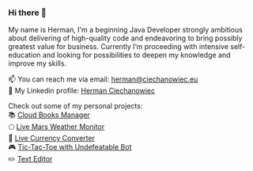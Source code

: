 ### Hi there 👋

My name is Herman, I'm a beginning Java Developer strongly ambitious about delivering of high-quality code and endeavoring to bring possibly greatest value for business. 
Currently I’m proceeding with intensive self-education and looking for possibilities to deepen my knowledge and improve my skills.

📫 You can reach me via email: herman@ciechanowiec.eu <br>
💼 My Linkedin profile: [Herman Ciechanowiec](https://www.linkedin.com/in/ciechanowiec/)<br/>

Check out some of my personal projects:<br/>
📚 [Cloud Books Manager](https://github.com/ciechanowiec/cloud_books_manager)<br/>
🌕 [Live Mars Weather Monitor](https://github.com/ciechanowiec/mars)<br/>
💱 [Live Currency Converter](https://github.com/ciechanowiec/live_currency_converter)<br/>
🎮 [Tic-Tac-Toe with Undefeatable Bot](https://github.com/ciechanowiec/tic_tac_toe)<br/>
✏️ [Text Editor](https://github.com/ciechanowiec/text_editor)

